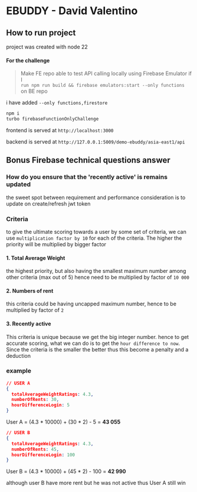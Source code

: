 
# EBUDDY - David Valentino


## How to run project

project was created with node 22
#### For the challenge 
>Make FE repo able to test API calling locally using Firebase Emulator if I  
  `run npm run build && firebase emulators:start --only functions` on BE repo

 i have added `--only functions,firestore` 

``` bash
npm i 
turbo firebaseFunctionOnlyChallenge
```

frontend is served at `http://localhost:3000`

backend is served at `http://127.0.0.1:5009/demo-ebuddy/asia-east1/api`


## Bonus Firebase technical questions answer

### How do you ensure that the 'recently active' is remains updated

the sweet spot between requirement and performance consideration is to update on create/refresh jwt token


### Criteria

to give the ultimate scoring towards a user by some set of criteria, we can use `multiplication factor by 10` for each of the criteria. The higher the priority will be multiplied by bigger factor

#### 1. Total Average Weight
the highest priority, but also having the smallest  maximum number among other criteria (max out of 5) hence need to be multiplied by factor of `10 000`

#### 2. Numbers of rent
this criteria could be having uncapped maximum number, hence to be multiplied by factor of `2`

#### 3. Recently active
This criteria is unique because we get the big integer number. hence to get accurate scoring, what we can do is to get the `hour difference to now`. Since the criteria is the smaller the better thus this become a penalty and a deduction

### example
``` json
// USER A
{
  totalAverageWeightRatings: 4.3,  
  numberOfRents: 30,
  hourDifferenceLogin: 5
}
```
User A = (4.3 * 10000) + (30 * 2) - 5 =  **43 055**

``` json
// USER B
{
  totalAverageWeightRatings: 4.3,  
  numberOfRents: 45,
  hourDifferenceLogin: 100
}
```
User B = (4.3 * 10000) + (45 * 2) - 100 =  **42 990**

although user B have more rent but he was not active thus User A still win

